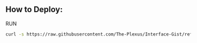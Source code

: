 ## How to Deploy: 

RUN 
```bash
curl -s https://raw.githubusercontent.com/The-Plexus/Interface-Gist/refs/heads/main/deploy-cli/runme.sh | bash
```
